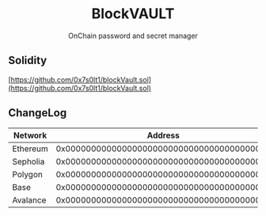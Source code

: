 
<h1 align="center">BlockVAULT</h1>
<p align="center">
OnChain password and secret manager
</p>

## Solidity
[https://github.com/0x7s0lt1/blockVault.sol](https://github.com/0x7s0lt1/blockVault.sol)

## ChangeLog
<table>
<thead>
<tr>
<th>
    Network
</th>
<th>
    Address
</th>
</tr>
</thead>
<tbody>
<tr>
<td>Ethereum</td>
<td>0x0000000000000000000000000000000000000000</td>
</tr>
<tr>
<td>Sepholia</td>
<td>0x0000000000000000000000000000000000000000</td>
</tr>
<tr>
<td>Polygon</td>
<td>0x0000000000000000000000000000000000000000</td>
</tr>
<tr>
<td>Base</td>
<td>0x0000000000000000000000000000000000000000</td>
</tr>
<tr>
<td>Avalance</td>
<td>0x0000000000000000000000000000000000000000</td>
</tr>
</tbody>
</table>